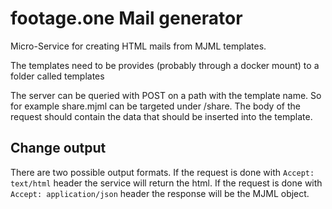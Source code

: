 # footage.one Mail generator

Micro-Service for creating HTML mails from MJML templates.

The templates need to be provides (probably through a docker mount) to a folder called templates

The server can be queried with POST on a path with the template name. So for example share.mjml can be targeted under /share.
The body of the request should contain the data that should be inserted into the template.

## Change output

There are two possible output formats. If the request is done with `Accept: text/html` header the service will return the html.
If the request is done with `Accept: application/json` header the response will be the MJML object.
